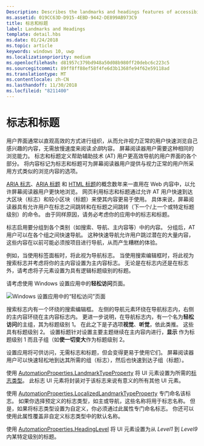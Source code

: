 ```yaml
---
Description: Describes the landmarks and headings features of accessibility.
ms.assetid: 019CC63D-D915-4EBD-9442-DE899AB973C9
title: 标志和标题
label: Landmarks and Headings
template: detail.hbs
ms.date: 01/24/2018
ms.topic: article
keywords: windows 10, uwp
ms.localizationpriority: medium
ms.openlocfilehash: d81957c379bd948a50d08b980ff20debc6c223c5
ms.sourcegitcommit: 89ff8ff88ef58f4fe6d3b1368fe94f62e59118ad
ms.translationtype: MT
ms.contentlocale: zh-CN
ms.lasthandoff: 11/30/2018
ms.locfileid: "8211400"
---
```

# <a name="landmarks-and-headings"></a>标志和标题

用户界面通常以直观高效的方式进行组织，从而允许视力正常的用户快速浏览自己感兴趣的内容，无需放慢速度来阅读*全部*内容。 屏幕阅读器用户需要这种相同的浏览能力。 标志和标题定义帮助辅助技术 (AT) 用户更高效导航的用户界面的各个部分。 将内容标记为标志和标题可为屏幕阅读器用户提供与视力正常的用户所采用方式类似的浏览内容的选项。

[ARIA 标志](https://www.w3.org/WAI/GL/wiki/Using_ARIA_landmarks_to_identify_regions_of_a_page)、[ARIA 标题](https://www.w3.org/TR/WCAG20-TECHS/ARIA12.html) 和 [HTML 标题](https://www.w3.org/TR/2016/NOTE-WCAG20-TECHS-20161007/H42.html)的概念数年来一直用在 Web 内容中，以允许屏幕阅读器用户更快地浏览。 网页利用标志和标题通过允许 AT 用户快速到达大区块（标志）和较小区块（标题）来使其内容更易于使用。 具体来说，屏幕阅读器具有允许用户在标志之间跳转和在标题之间跳转（下一个/上一个或特定标题级别）的命令。 由于同样原因，请务必考虑你的应用中的标志和标题。

标志启用要分组到各个类别（如搜索、导航、主内容等）中的内容。 分组后，AT 用户可以在各个组之间快速导航。 这种快速导航允许用户跳过潜在的大量内容，这些内容在以前可能必须按项目进行导航，从而产生糟糕的体验。 

例如，当使用标签面板时，将此视为导航标志。 当使用搜索编辑框时，将此视为搜索标志并考虑将你的主内容设置为主内容标志。 无论是在标志内还是在标志外，请考虑将子元素设置为具有逻辑标题级别的标题。 

请考虑使用 Windows 设置应用中的**轻松访问**页面。 

![Windows 设置应用中的“轻松访问”页面](images/EaseOfAccessSettings.png)  

搜索标志内有一个环绕的搜索编辑框。 左侧的导航元素环绕在导航标志内，右侧的主内容环绕在主内容标志内。 更进一步说明，在导航标志内，有一个名为**轻松访问**的主组，其为标题级别 1。 在此之下是子选项**视觉**、**听觉**，依此类推。 这些具有标题级别 2。 设置标题针对设置主要主题继续在主内容内进行，**显示** 作为标题级别 1 而且子组（如**使一切变大**作为标题级别 2。 

设置应用将可供访问，无需标志和标题，但会变得更易于使用它们。 屏幕阅读器用户可以快速轻松地到达其所需的组（标志），然后也快速到达子组（标题）。 

使用 [AutomationProperties.LandmarkTypeProperty](https://docs.microsoft.com/uwp/api/windows.ui.xaml.automation.automationproperties.LandmarkTypeProperty) 将 UI 元素设置为所需的[标志类型](https://msdn.microsoft.com/library/windows/desktop/mt759299)。 此标志 UI 元素将封装对于该标志来说有意义的所有其他 UI 元素。 

使用 [AutomationProperties.LocalizedLandmarkTypeProperty](https://docs.microsoft.com/uwp/api/windows.ui.xaml.automation.automationproperties.LocalizedLandmarkTypeProperty) 专门命名该标志。 如果你选择预定义的标志类型，如主或导航，这些名称将用于标志名称。 但是，如果将标志类型设置为自定义，你必须通过此属性专门命名标志。 你还可以使用此属性覆盖非自定义标志类型中的默认名称。 

使用 [AutomationProperties.HeadingLevel](https://docs.microsoft.com/uwp/api/windows.ui.xaml.automation.automationproperties.headinglevelproperty) 将 UI 元素设置为从 *Level1* 到 *Level9* 内某特定级别的标题。

